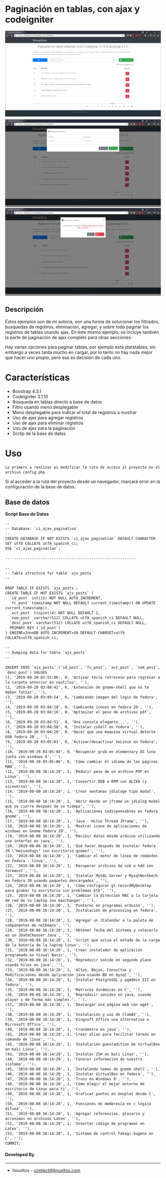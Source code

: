 # Paginación en tablas, con ajax y codeigniter

![alt tag](./assets/app/images/web.png)
![alt tag](./assets/app/images/web1.png)
![alt tag](./assets/app/images/web2.png)

## Descripción

Éstos ejemplos son de mi autoria, son una forma de solucionar los filtrados, busquedas de registros, eliminación, agregar, y sobre todo paginar los registros de tablas usando ajax.  En éste mismo ejemplo, se incluye también la parte de paginación de ajax completo para otras secciones. 

Hay varias opciones para paginar tablas, por ejemplo está jdatatables, sin embargo a veces tarda mucho en cargar, por lo tanto no hay nada mejor que hacer uno propio, pero esa es decisión de cada uno.

Características
================
- Boostrap 4.3.1
- Codeigniter 3.1.10
- Búsqueda en tablas directo a base de datos
- Filtro usando menú desplegable
- Menú desplegable para indicar el total de registros a mostrar
- Uso de ajax para agregar registros
- Uso de ajax para eliminar registros
- Uso de ajax para la paginación
- Scritp de la base de datos

Uso
=====
	Lo primero a realizar es modificar la ruta de acceso al proyecto en el archivo config.php

Si al acceder a la ruta del proyecto desde un navegador, marcará error en la configuración de la base de datos.

Base de datos
------

**Script Base de Datos**
```
--
-- Database: `ci_ajax_pagination`
--
CREATE DATABASE IF NOT EXISTS `ci_ajax_pagination` DEFAULT CHARACTER SET utf8 COLLATE utf8_spanish_ci;
USE `ci_ajax_pagination`;

-- --------------------------------------------------------

--
-- Table structure for table `ajx_posts`
--

DROP TABLE IF EXISTS `ajx_posts`;
CREATE TABLE IF NOT EXISTS `ajx_posts` (
  `id_post` int(11) NOT NULL AUTO_INCREMENT,
  `fc_post` timestamp NOT NULL DEFAULT current_timestamp() ON UPDATE current_timestamp(),
  `act_post` tinyint(4) NOT NULL DEFAULT 1,
  `nom_post` varchar(512) COLLATE utf8_spanish_ci DEFAULT NULL,
  `desc_post` varchar(512) COLLATE utf8_spanish_ci DEFAULT NULL,
  PRIMARY KEY (`id_post`)
) ENGINE=InnoDB AUTO_INCREMENT=58 DEFAULT CHARSET=utf8 COLLATE=utf8_spanish_ci;

--
-- Dumping data for table `ajx_posts`
--

INSERT INTO `ajx_posts` (`id_post`, `fc_post`, `act_post`, `nom_post`, `desc_post`) VALUES
(1, '2019-09-20 02:55:06', 0, 'Activar tecla retroceso para regresar a la carpeta anterior en nautilus', ''),
(2, '2019-09-20 03:00:42', 0, 'Extensión de gnome-shell que no te deben faltar', ''),
(3, '2019-09-20 03:00:54', 0, 'Cambiando imagen del login de fedora', ''),
(4, '2019-09-20 03:04:10', 0, 'Cambiando íconos en fedora 20', ''),
(5, '2019-09-20 03:04:16', 0, 'Optimizar el peso de archivos pdf', ''),
(6, '2019-09-20 03:04:51', 0, 'Una consola elegante...', ''),
(7, '2019-09-20 03:04:58', 0, 'Instalar zshell en fedora', ''),
(8, '2019-09-20 03:04:20', 0, 'Hacer que una maquina virtual detecte USB fedora 20', ''),
(9, '2019-09-20 03:05:01', 0, 'Activar/desactivar SeLinux en fedora', ''),
(10, '2019-09-20 03:05:04', 0, 'Recuperar grub en elementary OS luna junto con windows 8', ''),
(11, '2019-09-20 03:05:06', 0, 'Cómo cambiar el idioma de las páginas MAN', ''),
(12, '2019-08-08 16:14:20', 1, 'Reducir peso de un archivo PDF en Linux', ''),
(13, '2019-08-08 16:14:20', 1, 'Convertir DEB a RPM con ALIEN (y viceversa)', ''),
(14, '2019-08-08 16:14:20', 1, 'Crear ventanas jdialoge tipo modal', ''),
(15, '2019-08-08 16:14:20', 1, 'Abrir desde un jframe un jdialog modal que se cierre después de un tiempo', ''),
(16, '2019-08-08 16:14:20', 1, 'Aplicaciónes indispensables en fedora gnome', ''),
(17, '2019-08-08 16:14:20', 1, 'Java - Hilos Thread JFrame', ''),
(18, '2019-08-08 16:14:20', 1, 'Mostrar icono de aplicaciones de windows en Gnome fedora 20', ''),
(19, '2019-08-08 16:14:20', 1, 'Recibir datos desde arduino utilizando una interfaz en java', ''),
(20, '2019-08-08 16:14:20', 1, 'Qué hacer después de instalar fedora 20 \"Heisenbug\" con escritorio gnome?', ''),
(21, '2019-08-08 16:14:20', 1, 'Cambiar el motor de línea de comándos en fedora - linux', ''),
(22, '2019-08-08 16:14:20', 1, 'Recuperar archivos de usb o hdd con foremost', ''),
(23, '2019-08-08 16:14:20', 1, 'Instalar MySQL Server y MysqlWorkbech en fedora 20 usando paquetes descargados', ''),
(24, '2019-08-08 16:14:20', 1, 'Cómo configurar gt-recordMyDesktop para grabar tu escritorio sin problemas Gtk', ''),
(25, '2019-08-08 16:14:20', 1, 'Cambiar la dirección MAC a la tarjeta de red de tu laptop con macchanger', ''),
(26, '2019-08-08 16:14:20', 1, 'Punteros en programas arduino', ''),
(27, '2019-08-08 16:14:20', 1, 'Instalación de processing en fedora', ''),
(28, '2019-08-08 16:14:20', 1, 'Agregar un JCalendar a la paleta de componentes de netbeans', ''),
(29, '2019-08-08 16:14:20', 1, 'Obtener fecha del sistema y colocarlo en un JDateChooser Java', ''),
(30, '2019-08-08 16:14:20', 1, 'Script que avisa el estado de la carga de la batería de la laptop linux', ''),
(31, '2019-08-08 16:14:20', 1, 'Crear instalador de aplicación programada en Visual Basic', ''),
(32, '2019-08-08 16:14:20', 1, 'Reproducir sonido en segundo plano usando hilos en java', ''),
(33, '2019-08-08 16:14:20', 1, 'Altas, Bajas, Consultas y Modificaciones desde aplicación java usando BD en mysql', ''),
(34, '2019-08-08 16:14:20', 1, 'Instalar PostgreSQL y pgAdmin III en fedora', ''),
(35, '2019-08-08 16:14:20', 1, 'Matrices dinámicas en C', ''),
(36, '2019-08-08 16:14:20', 1, 'Reproducir sonidos en java, usando player y de forma más simples.', ''),
(37, '2019-08-08 16:14:20', 1, 'Descargar una página web con wget', ''),
(38, '2019-08-08 16:14:20', 1, 'Instalación y uso de ClamAV', ''),
(39, '2019-08-08 16:14:20', 1, 'Kingsoft Office una alternativa a Microsoft Office', ''),
(40, '2019-08-08 16:14:20', 1, 'Cronómetro en java', ''),
(41, '2019-08-08 16:14:20', 1, 'Crear alias para facilitar tareas en comando de linux', ''),
(42, '2019-08-08 16:14:20', 1, 'Instalación guestadition de VirtualBox en Kali Linux', ''),
(43, '2019-08-08 16:14:20', 1, 'Instalar ZSH en kali Linux', ''),
(44, '2019-08-08 16:14:20', 1, 'Conocer información de nuestro sistema', ''),
(45, '2019-08-08 16:14:20', 1, 'Instalando temas de gnome shell', ''),
(46, '2019-08-08 16:14:20', 1, 'Instalar VirtualBox en fedora', ''),
(47, '2019-08-08 16:14:20', 1, 'Truco en Windows 8', ''),
(48, '2019-08-08 16:14:20', 1, 'Cómo elegir el mejor entorno de escritorio de Linux para ti', ''),
(49, '2019-08-08 16:14:20', 1, 'Graficar puntos en Gnuplot desde C', ''),
(50, '2019-08-08 16:14:20', 1, 'Funciones de membresía en c logíca difusa', ''),
(51, '2019-08-08 16:14:20', 1, 'Agregar referencias, glosario y acronimos en archivos Latex', ''),
(52, '2019-08-08 16:14:20', 1, 'Insertar código de programas en Latex', ''),
(53, '2019-08-08 16:14:20', 1, 'Sistema de control Takagi-Sugeno en C', '');
COMMIT;
```


#### Developed By
----------------
 * linuxitos - <contact@linuxitos.com>
